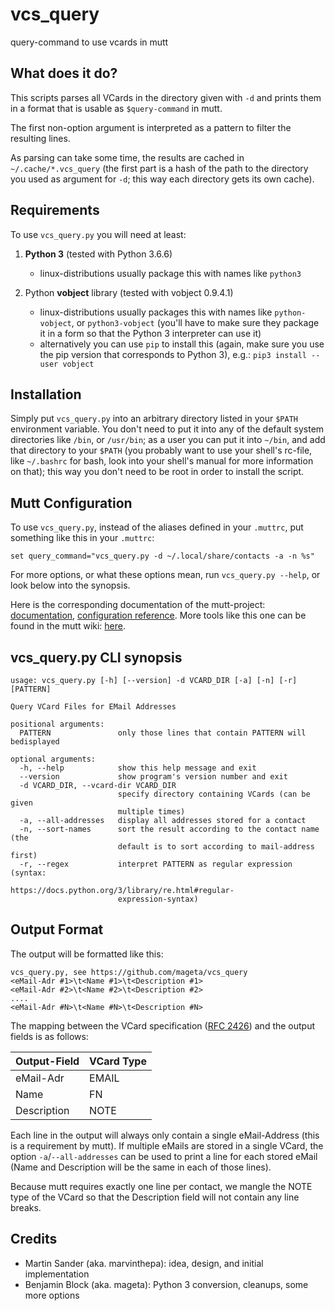 vcs_query
=========

query-command to use vcards in mutt

What does it do?
----------------

This scripts parses all VCards in the directory given with `-d`
and prints them in a format that is usable as `$query-command` in mutt.

The first non-option argument is interpreted as a pattern to filter the
resulting lines.

As parsing can take some time, the results are cached in
`~/.cache/*.vcs_query` (the first part is a hash of the path to the directory
you used as argument for `-d`; this way each directory gets its own cache).

Requirements
------------

To use `vcs_query.py` you will need at least:

1. **Python 3** (tested with Python 3.6.6)
    * linux-distributions usually package this with names like `python3`

2. Python **vobject** library (tested with vobject 0.9.4.1)
    * linux-distributions usually packages this with names like
      `python-vobject`, or `python3-vobject` (you'll have to make sure they
      package it in a form so that the Python 3 interpreter can use it)
    * alternatively you can use `pip` to install this (again, make sure you
      use the pip version that corresponds to Python 3), e.g.:
      `pip3 install --user vobject`

Installation
------------

Simply put `vcs_query.py` into an arbitrary directory listed in your `$PATH`
environment variable. You don't need to put it into any of the default system
directories like `/bin`, or `/usr/bin`; as a user you can put it into `~/bin`,
and add that directory to your `$PATH` (you probably want to use your shell's
rc-file, like `~/.bashrc` for bash, look into your shell's manual for more
information on that); this way you don't need to be root in order to install
the script.

Mutt Configuration
------------------

To use `vcs_query.py`, instead of the aliases defined in your `.muttrc`, put
something like this in your `.muttrc`:

```
set query_command="vcs_query.py -d ~/.local/share/contacts -a -n %s"
```

For more options, or what these options mean, run `vcs_query.py --help`, or
look below into the synopsis.

Here is the corresponding documentation of the mutt-project:
[documentation](http://www.mutt.org/doc/manual/#query), [configuration
reference](http://www.mutt.org/doc/manual/#query-command). More tools like this
one can be found in the mutt wiki:
[here](https://gitlab.com/muttmua/mutt/wikis/QueryCommand).

vcs_query.py CLI synopsis
-------------------------

```
usage: vcs_query.py [-h] [--version] -d VCARD_DIR [-a] [-n] [-r] [PATTERN]

Query VCard Files for EMail Addresses

positional arguments:
  PATTERN               only those lines that contain PATTERN will bedisplayed

optional arguments:
  -h, --help            show this help message and exit
  --version             show program's version number and exit
  -d VCARD_DIR, --vcard-dir VCARD_DIR
                        specify directory containing VCards (can be given
                        multiple times)
  -a, --all-addresses   display all addresses stored for a contact
  -n, --sort-names      sort the result according to the contact name (the
                        default is to sort according to mail-address first)
  -r, --regex           interpret PATTERN as regular expression (syntax:
                        https://docs.python.org/3/library/re.html#regular-
                        expression-syntax)
```

Output Format
-------------

The output will be formatted like this:

```
vcs_query.py, see https://github.com/mageta/vcs_query
<eMail-Adr #1>\t<Name #1>\t<Description #1>
<eMail-Adr #2>\t<Name #2>\t<Description #2>
....
<eMail-Adr #N>\t<Name #N>\t<Description #N>
```

The mapping between the VCard specification ([RFC
2426](https://www.ietf.org/rfc/rfc2426.txt)) and the output fields is as
follows:

| Output-Field | VCard Type |
|--------------|------------|
| eMail-Adr    | EMAIL      |
| Name         | FN         |
| Description  | NOTE       |

Each line in the output will always only contain a single eMail-Address
(this is a requirement by mutt). If multiple eMails are stored in a single
VCard, the option `-a`/`--all-addresses` can be used to print a line for each
stored eMail (Name and Description will be the same in each of those lines).

Because mutt requires exactly one line per contact, we mangle the NOTE type
of the VCard so that the Description field will not contain any line breaks.

Credits
-------

* Martin Sander (aka. marvinthepa): idea, design, and initial implementation
* Benjamin Block (aka. mageta): Python 3 conversion, cleanups, some more options
